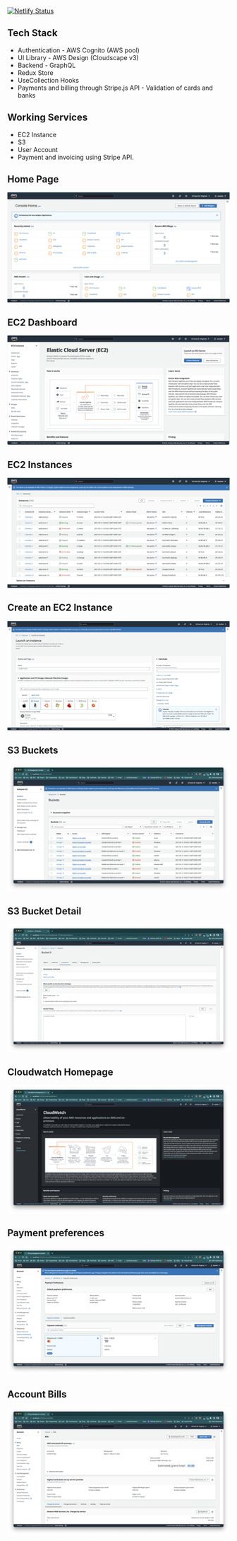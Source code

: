 [![Netlify Status](https://api.netlify.com/api/v1/badges/1b6dfc88-438f-472b-a571-9bdf88964ef6/deploy-status)](https://app.netlify.com/sites/awsui/deploys)

## Tech Stack

- Authentication - AWS Cognito (AWS pool)
- UI Library - AWS Design (Cloudscape v3)
- Backend - GraphQL
- Redux Store
- UseCollection Hooks
- Payments and billing through Stripe.js API - Validation of cards and banks

## Working Services

- EC2 Instance
- S3
- User Account
- Payment and invoicing using Stripe API.

## Home Page

![Screenshot](assets/Screenshots/1.png 'Home Page')

## EC2 Dashboard

![Screenshot](assets/Screenshots/2.png 'EC2 Dashboard')

## EC2 Instances

![Screenshot](assets/Screenshots/4.png 'EC2 Instances')

## Create an EC2 Instance

![Screenshot](assets/Screenshots/3.png 'Create an EC2 Instance')

## S3 Buckets

![Screenshot](assets/Screenshots/5.png 'S3 buckets')

## S3 Bucket Detail

![Screenshot](assets/Screenshots/6.png 'S3 bucket detail')

## Cloudwatch Homepage

![Screenshot](assets/Screenshots/7.png 'Cloudwatch homepage')

## Payment preferences

![Screenshot](assets/Screenshots/8.png 'Payment preferences')

## Account Bills

![Screenshot](assets/Screenshots/9.png 'Account Bills')
